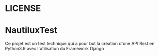 # LICENSE


# NautiluxTest

Ce projet est un test technique qui a pour but la création d'une API Rest en Python3.9 avec l'utilisation du Framework Django
